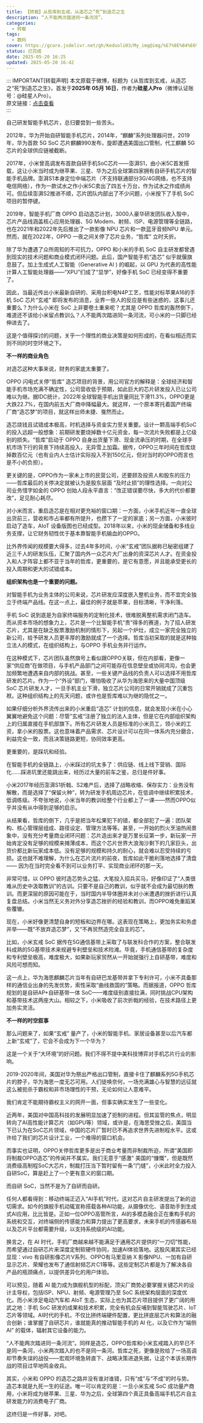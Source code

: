 ```yaml
---
title: 【转载】从哲库到玄戒，从造芯之“死”到造芯之生
description: “人不能两次踏进同一条河流”。
categories:
  - 转载
tags:
  - 数码
cover: https://gcore.jsdelivr.net/gh/Keduoli03/My_img@img/%E7%8E%84%E6%88%92.webp
status: 已完成
date: 2025-05-20 16:25
updated: 2025-05-20 16:42
---
```


::: IMPORTANT[转载声明]
本文原载于微博，标题为《从哲库到玄戒，从造芯之“死”到造芯之生》，首发于**2025年 05月 16日**，作者为**硅星人Pro**（微博认证账号：@硅星人Pro）。  
原文链接：[点击查看](https://weibo.com/ttarticle/p/show?id=2309405167006868963380)  
:::

​​自己研发智能手机芯片，总归要尝到一些苦头。

2012年，华为开始自研智能手机芯片，2014年，“麒麟”系列处理器问世，2019年，华为首款 5G SoC 芯片麒麟990发布，旋即遭遇美国出口管制，代工麒麟 5G 芯片的全球供应链被截断。

2017年，小米曾高调发布首款自研手机SoC芯片——澎湃S1，由小米5C首发搭载，这让小米当时成为继苹果、三星、华为之后全球第四家拥有自研手机芯片的智能手机品牌。澎湃S1本身定位中端芯片（不支持联通部分3G/4G网络，也不支持电信网络），作为一款试水之作小米5C卖出了四五十万台，作为试水之作成绩尚可。但后续澎湃S2推进不顺，芯片团队内部出了不少问题，小米按下了手机 SoC 项目的暂停键。

2019年，智能手机厂商 OPPO 启动造芯计划，3000人豪华研发团队收入彀中，芯片产品线涵盖核心应用处理器、5G Modem、射频、ISP、电源管理等全链路，也在2021年和2022年先后推出了一款影像 NPU 芯片和一款蓝牙音频NPU 单元。然而，就在2022年，OPPO 一夜之间关停了芯片业务，“哲库” 立时夭折。

除了华为遭遇了众所周知的不可抗力，OPPO 和小米的手机 SoC 自主研发都曾遇到现实的技术问题和商业模式闭环问题。此后，国产智能手机“造芯” 似乎就偃旗息鼓了。加上生成式人工智能（Generative AI ) 的崛起，以 GPU 为代表的高性能计算人工智能处理器——“XPU”们成了“显学”，好像手机 SoC 已经变得不重要了。

因此，当最近传出小米最新自研的、采用台积电N4P工艺，性能对标苹果A16的手机 SoC 芯片“玄戒” 即将发布的消息，业界一些人的反应是有些迷惑的，这事儿还重要么？为什么小米在 SoC 上非要卷土重来呢？尤其是 OPPO 哲库的轰然倒下，难道还不该给小米留点教训么？人不能两次踏进同一条河流，可小米的一只脚已经伸进去了。

这是个值得探讨的问题，关乎一个理性的商业决策是如何形成的，在看似相近而实则不同的时空环境之下。

**不一样的商业角色**

对造芯这种大事来说，财务的家底太重要了。

OPPO 闪电式关停“哲库” 造芯项目的背景，用公司官方的解释是：全球经济和智能手机市场充满不确定性，公司营收低于预期，如此巨大的芯片研发投入已让公司难以为继。据IDC统计，2022年全球智能手机出货量同比下滑11.3%，OPPO更是大跌22.7%，在国内前五大厂商中降幅最大。就这样，一个原本寄托着国产终端厂商“造芯梦”的项目，就这样出师未捷、戛然而止。

造芯烧钱且试错成本极高，时机选择与资金实力至关重要。设计一颗高端手机SoC的投入远超一般想象：前期研发要烧掉数十亿元资金，每一次流片失败都是上亿级别的损失。“哲库”启动于 OPPO 自身出货量下滑、现金流承压的时期，在全球手机市场下行的背景下持续高投入，无异雪上加霜。据传，OPPO三年时间在哲库烧掉数百亿元（也有业内人士估计实际投入不到150亿元，但对当时的OPPO而言也是不小的负担）。

更关键的是，OPPO作为一家未上市的民营公司，还要顾及投资人和股东的压力——哲库最后的关停决定就被认为是股东层面 “及时止损”的理性选择。一向对公司业务惜字如金的 OPPO 创始人段永平直言：“改正错误要尽快，多大的代价都要改”，足见耐心耗尽。

对小米而言，重启造芯是在相对更充裕的窗口期：一方面，小米手机近年一直全球出货前三，营收和市占率都有所提升，也攒下了一定的家底；另一方面，小米彼时启动了造车，AIoT 设备版图也已经成型。2018年以来，小米的现金储备和多线业务支撑，让它财务韧性优于基本靠智能手机输血的OPPO。

比外界传闻的规模要大得多，过去4年多时间，小米“玄戒”团队据称已秘密组建了近三千人的研发队伍，汇聚了国内外一众芯片大厂出身的资深芯片人才。在资金投入和人才阵容上都不亚于当年的哲库，更重要的，是它有意愿，并且能承受更长的投入周期和更大的试错成本。

**组织架构也是一个重要的问题。**

对智能手机为业务主体的公司来说，芯片研发应深度嵌入整机业务，而不宜完全独立于终端产品线。在这一点上，最佳的例子就是苹果，目标清晰，干净利落。

手机 SoC 说到底是为自家终端服务的定制化技术，很难脱离整机需求闭门造车。而从资本市场的想象力上，芯片是一个比智能手机“贵”得多的赛道，为了招人研发芯片，尤其是在缺乏股票激励机制的情形下，另起一个炉灶，成立一家完全独立的新公司，给予研发人员更丰厚的激励就成了一个选择。哲库当初采取的就是这种独立法人的模式，在组织结构上，与OPPO 手机业务并行运作。

在这种模式下，芯片团队虽然旗号上看似跟OPPO关联，但在内部看，更像一家“供应商”在做项目，与手机产品部门之间可能存在信息壁垒或协同鸿沟，也会更加频繁地遭遇来自内部的挑战。甚至，一些关键产品线的负责人可以选择不用哲库研发的芯片。作为一个“外设”部门，哪怕吸收了从华为海思来的大量中国顶级 SoC 芯片研发人才，一旦手机主业下滑，独立芯片公司的日常开销就成了沉重包袱。这种组织结构上的先天问题，或许也是哲库难以为继的隐忧之一。

如果仔细分析外界流传出来的小米重启“造芯” 计划的信息，就会发现小米在小心翼翼地避免这个问题：尽管”玄戒“注册了独立的法人主体，但是它在内部组织架构上的归属直接在手机部旗下。所有芯片研发人员是标准的小米员工，领小米的工资，拿小米的股票。这也意味着产品需求、芯片设计可以在同一体系内充分磨合，利益完全一致，而且决策链路更短，协同效率更高。

更重要的，是踩坑和经验。

在智能手机的全链路上，小米踩过的坑太多了：供应链、线上线下营销、国际化……踩进坑里还能跳出来，经历过大量的前车之鉴，总归是件好事。

小米2017年经历澎湃S1折戟、S2难产后，选择了战略收缩、保存实力：业务没有解散，而是选择了“保留火种”，转为研发手机周边芯片，在低调中继续积累技术，低调练级。不夸张地说，小米当年的教训给整个行业都上了一课——然而OPPO似乎并没有从中得到足够的启示。

从结果看，哲库的倒下，几乎是把当年松果犯下的错，都全部犯了一遍：团队架构、核心管理层组成、路径设定、管理方法等等。甚至，一开始的烈火烹油热闹景象中，没有充分考量商业闭环问题：芯片造出来才是万里长征第一步，新玩家一开始肯定没有足够的规模来摊薄成本，而这个芯片世界大浪淘沙剩下的几家巨头，出货价都比新玩家成本低。没有足够的规模和持久的耐心，就会难以忍受持续的亏损。这也就不难理解，为什么在芯片流片的前夜，哲库如此干脆利落地选择了清盘—— 因为在当时完全看不到可以业务打平、实现商业闭环的那一天。

非常可惜，以 OPPO 彼时造芯势头之猛、大笔投入招兵买马，好像印证了“人类很难从历史中汲取教训”的古训。只要不是自己的教训，似乎就不会成为最切肤的教训。而更深层的原因可能在于，当时国内半导体圈并未对小米遭遇的挫折进行认真复盘总结。小米当然无义务对外分享造芯挫折的经验和教训，而OPPO难免重蹈某些覆辙。

现在，小米好像更清楚自身的短板和边界在哪。这表现在策略上，更加务实和务虚并举——既“不放弃造芯梦”，又“不再贸然造完全自主的芯”。

比如，小米玄戒 SoC 据传在5G通信基带上采取了与联发科合作的方案，整合联发科成熟的5G基带技术来规避专利壁垒和技术险滩。毕竟，手机通信基带的复杂度和专利壁垒极高，难度极大，如果新玩家贸然从一开始就强行上自研基带，难度和风险可想而知。

这一点上，华为海思麒麟芯片当年有自研巴龙基带并拿下专利许可，小米不具备那样的通信业出身的先发优势，索性采取“曲线救国的”策略。而据报道，OPPO 哲库规划的是自研AP+自研基带一体 SoC——难度级别直接拉满，同时挑战CPU架构和基带技术这两座大山。相较之下，小米吸收了前次折戟的经验，在技术路径上更加务实灵活。

**不一样的时空叙事**

那么问题来了，如果“玄戒” 量产了，小米的智能手机、家居设备甚至以后汽车都上新“玄戒”了，它会不会成为下一个华为？

这是一个关于“大环境”的好问题。我们不得不提中美科技博弈对手机芯片行业的影响。

2019-2020年间，美国对华为祭出严格出口管制，直接卡住了麒麟系列5G手机芯片的脖子，华为海思一度无芯可用。人们徒唤奈何，一场充满雄心与智慧的远征就这么被扼杀于霸权和非市场理性的干预，无论如何让人意难平。

我们肯定不能期待霸权主义的网开一面，但事实确实发生了一些变化。

近两年，美国对中国高科技的发展明显加速了扼制的进程。但其监管的焦点，明显转向了AI高性能计算芯片（如GPU等）领域，或许是，在海思受挫之后，美国当下已认为在SoC芯片领域，中国的芯片厂暂时已不再追求世界先进制程水平。这或许给了我们的芯片设计工业，一个难得的窗口机会。

而事实也证明，OPPO关停哲库更多是出于商业考量而非制裁所迫，所谓“美国即将制裁OPPO造芯”的传闻并不属实。我们无意于“感激” 美国的“慷慨”，但是既然消费级高制程SoC大芯片，制裁打压当下暂时留有一条“门缝”，小米此时全力投入自研SoC，算是赶上了一个更有意义的窗口期。

而自研 SoC，当然不是为了自研而自研。

任何人都看得到：移动终端正迈入“AI手机”时代，这对芯片自主研发提出了新的迫切需求。如今的旗舰手机动辄宣称搭载各种AI功能，从摄像优化、语音助手到生成式AI应用，比比皆是。正如一位OPPO高管所言，AI的多模态融合正在重构手机的系统和交互，对终端侧的传感能力和算力提出了更高要求，未来手机的传感器布局以及芯片平台都需要升级，以支持系统级的AI功能。

换言之，在 AI 时代，手机厂商越来越不能满足于通用芯片提供的“一刀切”性能，而希望通过自研芯片来深度定制软硬件协同，加速AI体验落地。这股风潮其实已经显现：vivo 有自研影像芯片V系列、OPPO有马里亚纳 X 影像NPU、一加有自研显示芯片、荣耀也发布了通信射频芯片C1等等。这些定制芯片都是为了解决各自产品的瓶颈痛点，以提供差异化的用户体验。

可以预见，随着 AI 能力成为旗舰机型的标配，顶尖厂商势必要掌握关键芯片的设计主导权，包括ISP、NPU、射频、电源管理乃至 SoC 系统架构层面的深度优化。而小米涉足电动汽车和 AIoT 生态，实际上也为其芯片项目提供了更广阔的用武之地：手机 SoC 研发的成果和技术积累，完全有机会反哺到智能驾驶芯片、IoT芯片等领域。AI时代的手机，不仅比拼终端硬件配置，更比拼底层芯片和算法的融合创新；谁掌握了自研芯片，谁就能真的推动智能手机的 AI 化，以及它作为“端侧AI” 的载体，辐射其它设备的能力。

“人不能两次踏进同一条河流”。同样是造芯，OPPO哲库和小米玄戒踏入的早已不是同一条河，小米两次踏入的也不是同一条河。哲库之死，更像是败给了一场高调却节奏失误的战役——宏观环境急转直下、战略决策进退失据，让这个本该长期作战的项目过早地鸣金收兵。

其实，小米和 OPPO 的造芯之路并没有谁对谁错，只有“成”与“不成”的时与势。造芯本就是九死一生的征途。唯一可以肯定的是：一旦小米玄戒 SoC 成功量产商用，小米将成为继苹果、三星、华为之后，全球第四个真正具备高端手机芯片自主研发能力的消费电子厂商。

这终归是一件好事，对吧。

